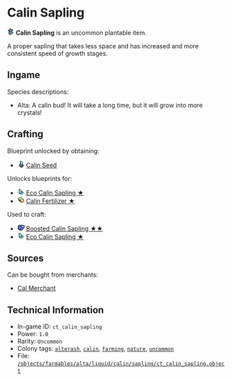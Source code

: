 # Calin Sapling

<img src="https://raw.githubusercontent.com/Ceterai/Enternia/main/objects/farmables/alta/liquid/calin/sapling/icon.png" alt="Calin Sapling icon" loading="lazy" height=16px width="auto" /> **Calin Sapling** is an uncommon plantable item.

A proper sapling that takes less space and has increased and more consistent speed of growth stages.

## Ingame

Species descriptions:

- Alta: A calin bud! It will take a long time, but it will grow into more crystals!

## Crafting

Blueprint unlocked by obtaining:

- <img src="https://raw.githubusercontent.com/Ceterai/Enternia/main/objects/farmables/alta/liquid/calin/icon.png" alt="Calin Seed icon" loading="lazy" height=16px width="auto" /> [Calin Seed](https://ceterai.github.io/MyEnternia/Wiki/CalinSeed)

Unlocks blueprints for:

- <img src="https://raw.githubusercontent.com/Ceterai/Enternia/main/objects/farmables/alta/liquid/calin/eco/icon.png" alt="Eco Calin Sapling ★ icon" loading="lazy" height=16px width="auto" /> [Eco Calin Sapling ★](https://ceterai.github.io/MyEnternia/Wiki/EcoCalinSapling)
- <img src="https://raw.githubusercontent.com/Ceterai/Enternia/main/items/active/alta/tools/fertilize/ct_calin_fertilizer.png" alt="Calin Fertilizer ★ icon" loading="lazy" height=16px width="auto" /> [Calin Fertilizer ★](https://ceterai.github.io/MyEnternia/Wiki/CalinFertilizer)

Used to craft:

- <img src="https://raw.githubusercontent.com/Ceterai/Enternia/main/objects/farmables/alta/liquid/calin/boosted/icon.png" alt="Boosted Calin Sapling ★★ icon" loading="lazy" height=16px width="auto" /> [Boosted Calin Sapling ★★](https://ceterai.github.io/MyEnternia/Wiki/BoostedCalinSapling)
- <img src="https://raw.githubusercontent.com/Ceterai/Enternia/main/objects/farmables/alta/liquid/calin/eco/icon.png" alt="Eco Calin Sapling ★ icon" loading="lazy" height=16px width="auto" /> [Eco Calin Sapling ★](https://ceterai.github.io/MyEnternia/Wiki/EcoCalinSapling)

## Sources

Can be bought from merchants:

- [Cal Merchant](https://ceterai.github.io/MyEnternia/Wiki/CalMerchant)

## Technical Information

- In-game ID: `ct_calin_sapling`
- Power: `1.0`
- Rarity: `Uncommon`
- Colony tags: [`alterash`](https://ceterai.github.io/MyEnternia/Wiki/Tags/Alterash), [`calin`](https://ceterai.github.io/MyEnternia/Wiki/Tags/Calin), [`farming`](https://ceterai.github.io/MyEnternia/Wiki/Tags/Farming), [`nature`](https://ceterai.github.io/MyEnternia/Wiki/Tags/Nature), [`uncommon`](https://ceterai.github.io/MyEnternia/Wiki/Tags/Uncommon)
- File: [`/objects/farmables/alta/liquid/calin/sapling/ct_calin_sapling.object`](https://github.com/Ceterai/Enternia/blob/main/objects/farmables/alta/liquid/calin/sapling/ct_calin_sapling.object)

